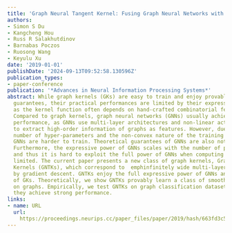 ```yaml
---
title: 'Graph Neural Tangent Kernel: Fusing Graph Neural Networks with Graph Kernels'
authors:
- Simon S Du
- Kangcheng Hou
- Russ R Salakhutdinov
- Barnabas Poczos
- Ruosong Wang
- Keyulu Xu
date: '2019-01-01'
publishDate: '2024-09-13T09:52:58.130596Z'
publication_types:
- paper-conference
publication: '*Advances in Neural Information Processing Systems*'
abstract: While graph kernels (GKs) are easy to train and enjoy provable theoretical
  guarantees, their practical performances are limited by their expressive power,
  as the kernel function often depends on hand-crafted combinatorial features of graphs.
  Compared to graph kernels, graph neural networks (GNNs) usually achieve better practical
  performance, as GNNs use multi-layer architectures and non-linear activation functions
  to extract high-order information of graphs as features. However, due to the large
  number of hyper-parameters and the non-convex nature of the training procedure,
  GNNs are harder to train. Theoretical guarantees of GNNs are also not well-understood.
  Furthermore, the expressive power of GNNs scales with the number of parameters,
  and thus it is hard to exploit the full power of GNNs when computing resources are
  limited. The current paper presents a new class of graph kernels, Graph Neural Tangent
  Kernels (GNTKs), which correspond to  emphinfinitely wide multi-layer GNNs trained
  by gradient descent. GNTKs enjoy the full expressive power of GNNs and inherit advantages
  of GKs. Theoretically, we show GNTKs provably learn a class of smooth functions
  on graphs. Empirically, we test GNTKs on graph classification datasets and show
  they achieve strong performance.
links:
- name: URL
  url: 
    https://proceedings.neurips.cc/paper_files/paper/2019/hash/663fd3c5144fd10bd5ca6611a9a5b92d-Abstract.html
---
```

